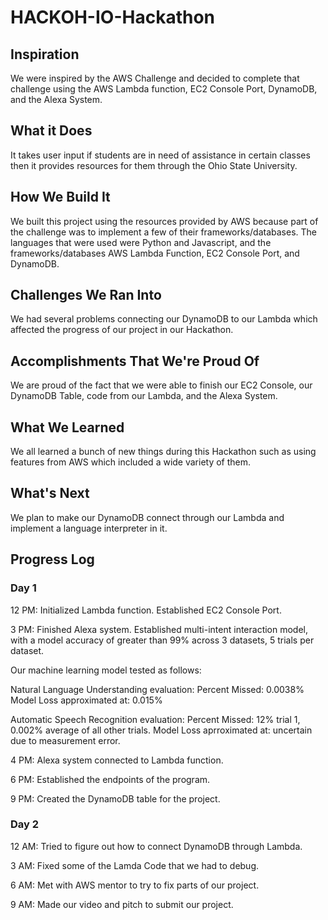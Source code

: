 # HACKOH-IO-Hackathon

## Inspiration
We were inspired by the AWS Challenge and decided to complete that challenge using the AWS Lambda function, EC2 Console Port, DynamoDB, and the Alexa System.

## What it Does
It takes user input if students are in need of assistance in certain classes then it provides resources for them through the Ohio State University.

## How We Build It
We built this project using the resources provided by AWS because part of the challenge was to implement a few of their frameworks/databases. The languages that were used were Python and Javascript, and the frameworks/databases AWS Lambda Function, EC2 Console Port, and DynamoDB.

## Challenges We Ran Into
We had several problems connecting our DynamoDB to our Lambda which affected the progress of our project in our Hackathon.

## Accomplishments That We're Proud Of
We are proud of the fact that we were able to finish our EC2 Console, our DynamoDB Table, code from our Lambda, and the Alexa System.

## What We Learned
We all learned a bunch of new things during this Hackathon such as using features from AWS which included a wide variety of them.

## What's Next
We plan to make our DynamoDB connect through our Lambda and implement a language interpreter in it. 

## Progress Log
### Day 1
12 PM: 
Initialized Lambda function.
Established EC2 Console Port.

3 PM:
Finished Alexa system. Established multi-intent interaction model, with a model accuracy of greater than 99% across 3 datasets, 5 trials per dataset. 

Our machine learning model tested as follows:

Natural Language Understanding evaluation: 
Percent Missed: 0.0038% 
Model Loss approximated at: 0.015%

Automatic Speech Recognition evaluation: 
Percent Missed: 12% trial 1, 0.002% average of all other trials. 
Model Loss aprroximated at: uncertain due to measurement error.

4 PM: 
Alexa system connected to Lambda function. 

6 PM:
Established the endpoints of the program.

9 PM:
Created the DynamoDB table for the project.

### Day 2
12 AM:
Tried to figure out how to connect DynamoDB through Lambda.

3 AM:
Fixed some of the Lamda Code that we had to debug.

6 AM:
Met with AWS mentor to try to fix parts of our project.

9 AM:
Made our video and pitch to submit our project.
